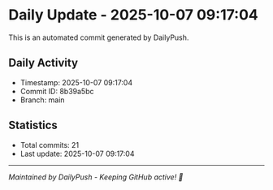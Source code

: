 # Daily Update - 2025-10-07 09:17:04

This is an automated commit generated by DailyPush.

## Daily Activity
- Timestamp: 2025-10-07 09:17:04
- Commit ID: 8b39a5bc
- Branch: main

## Statistics
- Total commits: 21
- Last update: 2025-10-07 09:17:04

---
*Maintained by DailyPush - Keeping GitHub active! 🚀*
